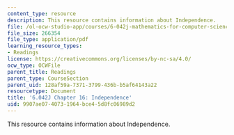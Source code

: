 ```yaml
---
content_type: resource
description: This resource contains information about Independence.
file: /ol-ocw-studio-app/courses/6-042j-mathematics-for-computer-science-fall-2010/9907ae0740731964bce45d8fc06989d2_MIT6_042JF10_chap16.pdf
file_size: 266354
file_type: application/pdf
learning_resource_types:
- Readings
license: https://creativecommons.org/licenses/by-nc-sa/4.0/
ocw_type: OCWFile
parent_title: Readings
parent_type: CourseSection
parent_uid: 128af59a-7371-3799-436b-b5af64143a22
resourcetype: Document
title: '6.042J Chapter 16: Independence'
uid: 9907ae07-4073-1964-bce4-5d8fc06989d2
---
```

This resource contains information about Independence.